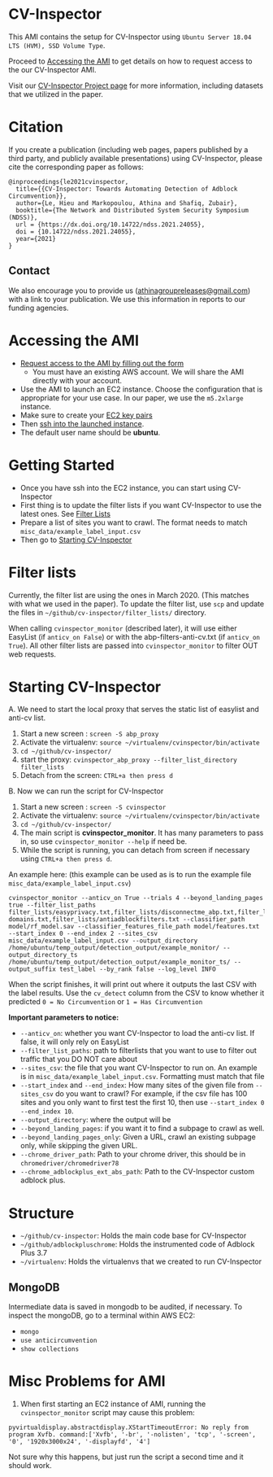 # CV-Inspector
This AMI contains the setup for CV-Inspector using `Ubuntu Server 18.04 LTS (HVM), SSD Volume Type`.

Proceed to [Accessing the AMI](#accessing-the-ami) to get details on how to request access to the our CV-Inspector AMI.

Visit our [CV-Inspector Project page](https://athinagroup.eng.uci.edu/projects/cv-inspector/) for more information, including datasets that we utilized in the paper.

# Citation
If you create a publication (including web pages, papers published by a third party, and publicly available presentations) using CV-Inspector, please cite the corresponding paper as follows:
```
@inproceedings{le2021cvinspector,
  title={{CV-Inspector: Towards Automating Detection of Adblock Circumvention}},
  author={Le, Hieu and Markopoulou, Athina and Shafiq, Zubair},
  booktitle={The Network and Distributed System Security Symposium (NDSS)},
  url = {https://dx.doi.org/10.14722/ndss.2021.24055},
  doi = {10.14722/ndss.2021.24055},
  year={2021}
}
```

## Contact
We also encourage you to provide us ([athinagroupreleases@gmail.com](mailto:athinagroupreleases@gmail.com)) with a link to your publication. We use this information in reports to our funding agencies.

# Accessing the AMI
* [Request access to the AMI by filling out the form](https://https://athinagroup.eng.uci.edu/projects/cv-inspector/ami/)
  * You must have an existing AWS account. We will share the AMI directly with your account.
* Use the AMI to launch an EC2 instance. Choose the configuration that is appropriate for your use case. In our paper, we use the `m5.2xlarge` instance.
* Make sure to create your [EC2 key pairs](https://docs.aws.amazon.com/AWSEC2/latest/UserGuide/ec2-key-pairs.html#having-ec2-create-your-key-pair)
* Then [ssh into the launched instance](https://docs.aws.amazon.com/AWSEC2/latest/UserGuide/AccessingInstancesLinux.html).
* The default user name should be **ubuntu**.

# Getting Started
* Once you have ssh into the EC2 instance, you can start using CV-Inspector
* First thing is to update the filter lists if you want CV-Inspector to use the latest ones. See [Filter Lists](#filter-lists)
* Prepare a list of sites you want to crawl. The format needs to match `misc_data/example_label_input.csv`
* Then go to [Starting CV-Inspector](#starting-cv-inspector)

# Filter lists
Currently, the filter list are using the ones in March 2020. (This matches with what we used in the paper). To update the filter list, use `scp` and update the files in `~/github/cv-inspector/filter_lists/` directory. 

When calling `cvinspector_monitor` (described later), it will use either EasyList (if `anticv_on False`) or with the abp-filters-anti-cv.txt (if `anticv_on True`). All other filter lists are passed into `cvinspector_monitor` to filter OUT web requests.

# Starting CV-Inspector
A. We need to start the local proxy that serves the static list of easylist and anti-cv list.

1. Start a new screen : `screen -S abp_proxy`
1. Activate the virtualenv: `source ~/virtualenv/cvinspector/bin/activate`
1. `cd ~/github/cv-inspector/`
1. start the proxy: `cvinspector_abp_proxy --filter_list_directory filter_lists`
1. Detach from the screen: `CTRL+a then press d`

B. Now we can run the script for CV-Inspector

1. Start a new screen : `screen -S cvinspector`
1. Activate the virtualenv: `source ~/virtualenv/cvinspector/bin/activate`
1. `cd ~/github/cv-inspector/`
1. The main script is **cvinspector_monitor**. It has many parameters to pass in, so use `cvinspector_monitor --help` if need be.
1. While the script is running, you can detach from screen if necessary using `CTRL+a then press d`.

An example here: (this example can be used as is to run the example file `misc_data/example_label_input.csv`)

```
cvinspector_monitor --anticv_on True --trials 4 --beyond_landing_pages true --filter_list_paths filter_lists/easyprivacy.txt,filter_lists/disconnectme_abp.txt,filter_lists/getadmiral-domains.txt,filter_lists/antiadblockfilters.txt --classifier_path model/rf_model.sav --classifier_features_file_path model/features.txt --start_index 0 --end_index 2 --sites_csv misc_data/example_label_input.csv --output_directory /home/ubuntu/temp_output/detection_output/example_monitor/ --output_directory_ts /home/ubuntu/temp_output/detection_output/example_monitor_ts/ --output_suffix test_label --by_rank false --log_level INFO
```

When the script finishes, it will print out where it outputs the last CSV with the label results. Use the `cv_detect` column from the CSV to know whether it predicted `0 = No Circumvention` or `1 = Has Circumvention`

**Important parameters to notice:**
* `--anticv_on`: whether you want CV-Inspector to load the anti-cv list. If false, it will only rely on EasyList
* `--filter_list_paths`: path to filterlists that you want to use to filter out traffic that you DO NOT care about
* `--sites_csv`: the file that you want CV-Inspector to run on. An example is in `misc_data/example_label_input.csv`. Formatting must match that file
* `--start_index` and `--end_index`: How many sites of the given file from `--sites_csv` do you want to crawl? For example, if the csv file has 100 sites and you only want to first test the first 10, then use `--start_index 0 --end_index 10`.
* `--output_directory`: where the output will be
* `--beyond_landing_pages`: if you want it to find a subpage to crawl as well.
* `--beyond_landing_pages_only`: Given a URL, crawl an existing subpage only, while skipping the given URL.
* `--chrome_driver_path`: Path to your chrome driver, this should be in `chromedriver/chromedriver78`
* `--chrome_adblockplus_ext_abs_path`: Path to the CV-Inspector custom adblock plus.

# Structure
* `~/github/cv-inspector`: Holds the main code base for CV-Inspector
* `~/github/adblockpluschrome`: Holds the instrumented code of Adblock Plus 3.7
* `~/virtualenv`: Holds the virtualenvs that we created to run CV-Inspector

## MongoDB
Intermediate data is saved in mongodb to be audited, if necessary.
To inspect the mongoDB, go to a terminal within AWS EC2:
* `mongo`
* `use anticircumvention`
* `show collections`

# Misc Problems for AMI
1. When first starting an EC2 instance of AMI, running the `cvinspector_monitor` script may cause this problem:
```
pyvirtualdisplay.abstractdisplay.XStartTimeoutError: No reply from program Xvfb. command:['Xvfb', '-br', '-nolisten', 'tcp', '-screen', '0', '1920x3000x24', '-displayfd', '4']
```

Not sure why this happens, but just run the script a second time and it should work.